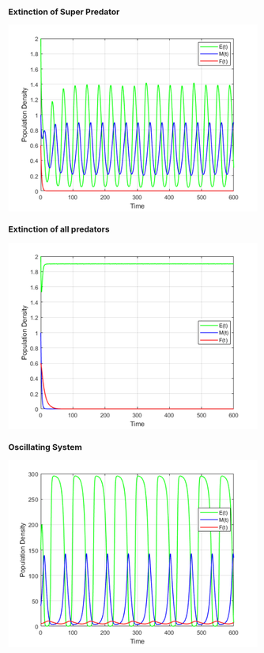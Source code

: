 ### Extinction of Super Predator

<p align="center"><img src="https://github.com/TGCollins/Predator-Prey-Population-Dynamics/blob/main/Rosenzweig-MacArthur/Graphs/RM-extinction-of-supers.png"/></p>

### Extinction of all predators

<p align="center"><img src="https://github.com/TGCollins/Predator-Prey-Population-Dynamics/blob/main/Rosenzweig-MacArthur/Graphs/RM-extinction-bar-prey.png"/></p>

### Oscillating System

<p align="center"><img src="https://github.com/TGCollins/Predator-Prey-Population-Dynamics/blob/main/Rosenzweig-MacArthur/Graphs/RM-triple.png"/></p>
